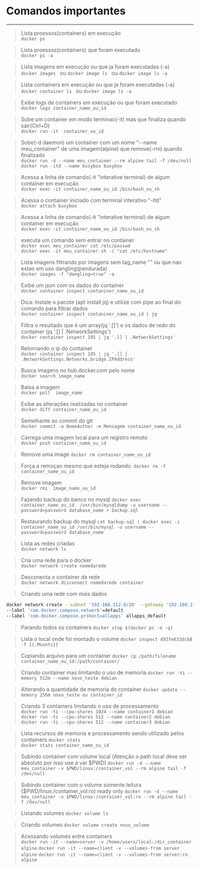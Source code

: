 # Comandos importantes
---

>Lista proessos(containers) em execução  
`docker ps`                     

>Lista proessos(containers) que foram executado  
`docker ps -a`  

>Lista imagens em execução ou que ja foram executadas (-a)  
`docker images ` ou `docker image ls ` ou `docker image ls -a`  

>Lista containers em execução ou que ja foram executadas (-a)  
`docker container ls ` ou `docker image ls -a`  

>Exibe logs de containers em execução ou que foram executado  
`docker logs container_name_ou_id`      

>Sobe um container em modo terminao(-it) mas que finaliza quando sair(Ctrl+D)  
`docker run -it  container_ou_id`  

> Sobe(-d daemon) um container com um nome "--name meu_container" de uma imagem(alpine) que remove(-rm) quando finalizado  
`docker run -d --name meu_container --rm alpine tail -f /dev/null`
`docker run -itd --name busybox busybox`

>Acessa a linha de comando(-it "interative terminal) de algum container em execução   
`docker exec -it container_name_ou_id /bin/bash_ou_sh`

>Acessa o container iniciado com terminal interativo "-itd"  
`docker attach busybox`

>Acessa a linha de comando(-it "interative terminal) de algum container em execução    
`docker exec -it container_name_ou_id /bin/bash_ou_sh`  

> executa um comando sem entrar no container  
`docker exec meu_container cat /etc/passwd`  
`docker exec -it meu_container sh -c "cat /etc/hostname"`

>Lista imagens filtrando por imagens sem tag_name "<none>" ou que nao estao em uso dangling(pendurada)   
`docker images -f "dangling=true" -a`  

>Exibe um json com os dados do container   
`docker container inspect contaniner_name_ou_id`  

>Dica: Instale o pacote (apt install jq) e utilize com pipe ao final do comando para filtrar dados  
`docker container inspect contaniner_name_ou_id | jq`  

>Filtra o resultado que é um array(jq '.[]') e os dados de redo do container (jq '.[] | .NetworkSettings')  
`docker container inspect 105 | jq '.[] | .NetworkSettings'`  

>Retornando o ip do container  
`docker container inspect 105 | jq '.[] | .NetworkSettings.Networks.bridge.IPAddress'`  

> Busca imagens no hub.docker.com pelo nome  
`docker search image_name`

>Baixa a imagem  
`docker pull  image_name`

>Exibe as alterações realizadas no container  
`docker diff container_name_ou_id`

>Semelhante ao commit do git  
`docker commit -a NomeAuthor -m Mensagem container_name_ou_id`

>Carrega uma imagem local para um registro remoto   
`docker push container_name_ou_id`

>Remove uma image
`docker rm container_name_ou_id`

>Força a remoçao mesmo que esteja rodando  
`docker rm -f container_name_ou_id   `

>Remove imagem   
`docker rmi  image_name_ou_id  `

>Fazendo backup do banco no mysql
`docker exec container_name_ou_id  /usr/bin/mysqldump -u username --password=password database_name > backup.sql`

>Restaurando backup do mysql
`cat backup.sql | docker exec -i container_name_ou_id /usr/bin/mysql -u username --password=password database_name`

>Lista as redes criadas  
`docker network ls`

> Cria uma rede para o docker  
`docker network create nomedarede `

> Desconecta o container da rede  
`docker network disconnect nomedarede container`

>Criando uma rede com mais dados   
```sh 
docker network create --subnet '192.168.112.0/20' --gateway '192.168.112.1' 
--label 'com.docker.compose.network'=default
--label 'com.docker.compose.prokect=allapps' allapps_default 
```

>Parando todos os containers 
`docker stop $(docker ps -a -q)`

>Lista o local onde foi montado o volume
`docker inspect d93fe633dcb8 -f {{.Mounts}}`

> Copiando arquivo para um container
`docker cp /path/filename container_name_ou_id:/path/container/`

>Criando container mas limitando o uso de memoria
`docker run -ti --memory 512m --name novo_teste debian`

>Alterando a quantidade de memoria do container
`docker update --memory 256m novo_teste ou container_id`

>Criando 3 containers limitando o uso de processamento   
`docker run -ti --cpu-shares 1024 --name container1 debian`  
`docker run -ti --cpu-shares 512 --name container2 debian`  
`docker run -ti --cpu-shares 512 --name container3 debian`  

>Lista recursos de memoria e processamento sendo utilizado pelos containers
`docker stats`  
`docker stats container_name_ou_id`

>Subindo container com volume local (Atenção o path local deve ser absoluto por isso use a var $PWD)
`docker run -d --name meu_container -v $PWD/linux:/container_vol --rm alpine tail -f /dev/null`

>Subindo container com o volume somente leitura ($PWD/linux:/container_vol:ro) ready only
`docker run -d --name meu_container -v $PWD/linux:/container_vol:ro --rm alpine tail -f /dev/null`

>Listando volumes 
`docker volume ls`  

>Criando volumes 
`docker volume create novo_volume`  

>Acessando volumes entre containers  
`docker run -it --name=server -v /home/userx/local:/dir_container alpine`
`docker run -it --name=client -v --volumes-from server alpine`
`docker run -it --name=client -v --volumes-from server:ro alpine`